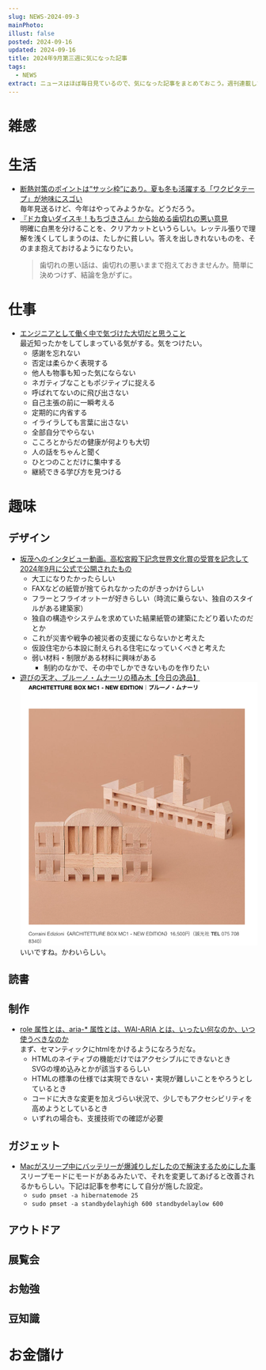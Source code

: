 ```yaml
---
slug: NEWS-2024-09-3
mainPhoto: 
illust: false
posted: 2024-09-16
updated: 2024-09-16
title: 2024年9月第三週に気になった記事
tags:
  - NEWS
extract: ニュースはほぼ毎日見ているので、気になった記事をまとめておこう。週刊連載したい。
---
```


# 雑感

# 生活

- [断熱対策のポイントは“サッシ枠”にあり。夏も冬も活躍する「ワクピタテープ」が地味にスゴい](https://www.goodspress.jp/news/626567/2/)  
  毎年見送るけど、今年はやってみようかな。どうだろう。
- [『ドカ食いダイスキ！もちづきさん』から始める歯切れの悪い意見](https://p-shirokuma.hatenadiary.com/entry/20240916/1726482473)  
  明確に白黒を分けることを、クリアカットというらしい。レッテル張りで理解を浅くしてしまうのは、たしかに貧しい。答えを出しきれないものを、そのまま抱えておけるようになりたい。  
  > 歯切れの悪い話は、歯切れの悪いままで抱えておきませんか。簡単に決めつけず、結論を急がずに。
# 仕事

- [エンジニアとして働く中で気づけた大切だと思うこと](https://qiita.com/YOS0602/items/916ce3a05336d94e1644)  
  最近知ったかをしてしまっている気がする。気をつけたい。
  - 感謝を忘れない
  - 否定は柔らかく表現する
  - 他人も物事も知った気にならない
  - ネガティブなこともポジティブに捉える
  - 呼ばれてないのに飛び出さない
  - 自己主張の前に一瞬考える
  - 定期的に内省する
  - イライラしても言葉に出さない
  - 全部自分でやらない
  - こころとからだの健康が何よりも大切
  - 人の話をちゃんと聞く
  - ひとつのことだけに集中する
  - 継続できる学び方を見つける

# 趣味

## デザイン

- [坂茂へのインタビュー動画。高松宮殿下記念世界文化賞の受賞を記念して2024年9月に公式で公開されたもの](https://architecturephoto.net/215643/)  
  - 大工になりたかったらしい
  - FAXなどの紙管が捨てられなかったのがきっかけらしい
  - フラーとフライオットーが好きらしい（時流に乗らない、独自のスタイルがある建築家）
  - 独自の構造やシステムを求めていた結果紙管の建築にたどり着いたのだとか
  - これが災害や戦争の被災者の支援にならないかと考えた
  - 仮設住宅から本設に耐えられる住宅になっていくべきと考えた
  - 弱い材料・制限がある材料に興味がある
    - 制約のなかで、その中でしかできないものを作りたい
- [遊びの天才、ブルーノ・ムナーリの積み木【今日の逸品】](https://casabrutus.com/categories/design/421922)  
  ![ARCHITETTURE BOX MC1 - NEW EDITION｜ブルーノ・ムナーリ](../../images/news/2024-09-16-NEWS/01.png)
  いいですね。かわいらしい。

## 読書

## 制作

- [role 属性とは、aria-* 属性とは、WAI-ARIA とは、いったい何なのか、いつ使うべきなのか](https://qiita.com/ymrl/items/6c9c059208ea11e6d7bc)  
  まず、セマンティックにhtmlをかけるようになろうだな。
  - HTMLのネイティブの機能だけではアクセシブルにできないとき  
    SVGの埋め込みとかが該当するらしい
  - HTMLの標準の仕様では実現できない・実現が難しいことをやろうとしているとき
  - コードに大きな変更を加えづらい状況で、少しでもアクセシビリティを高めようとしているとき
  - いずれの場合も、支援技術での確認が必要

## ガジェット

- [Macがスリープ中にバッテリーが爆減りしだしたので解決するためにした事](https://zenn.dev/yamasaw/articles/de6c37f7b68e61)  
  スリープモードにモードがあるみたいで、それを変更してあげると改善されるかもらしい。下記は記事を参考にして自分が施した設定。
  - `sudo pmset -a hibernatemode 25`
  - `sudo pmset -a standbydelayhigh 600 standbydelaylow 600`

## アウトドア

## 展覧会

## お勉強

## 豆知識

# お金儲け
